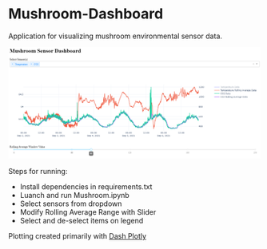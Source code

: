 # Mushroom-Dashboard
Application for visualizing mushroom environmental sensor data.

<kbd>
  <img src="./images/mushroom_dash.png" alt="Mushroom Dashboard">
</kbd>


Steps for running:
* Install dependencies in requirements.txt
* Luanch and run Mushroom.ipynb
 * Select sensors from dropdown
 * Modify Rolling Average Range with Slider
 * Select and de-select items on legend


Plotting created primarily with [Dash Plotly](https://github.com/plotly/dash)
